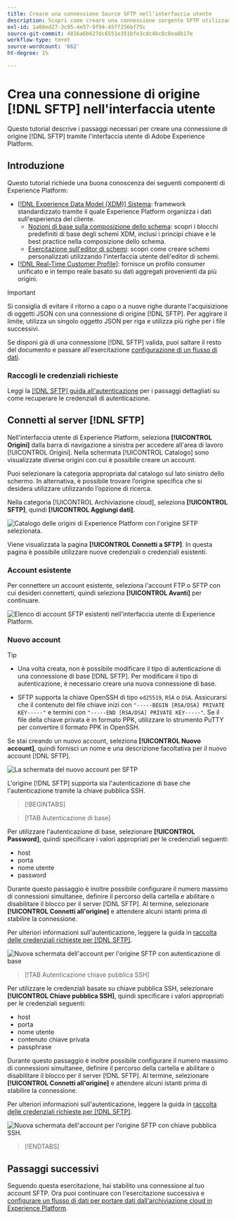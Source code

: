 ```yaml
---
title: Creare una connessione Source SFTP nell’interfaccia utente
description: Scopri come creare una connessione sorgente SFTP utilizzando l’interfaccia utente di Adobe Experience Platform.
exl-id: 1a00ed27-3c95-4e57-9f94-45ff256bf75c
source-git-commit: 4816a6b627dc6551e351bfe3cdc4bc8c8ea8b17e
workflow-type: tm+mt
source-wordcount: '662'
ht-degree: 1%

---
```


# Crea una connessione di origine [!DNL SFTP] nell&#39;interfaccia utente

Questo tutorial descrive i passaggi necessari per creare una connessione di origine [!DNL SFTP] tramite l&#39;interfaccia utente di Adobe Experience Platform.

## Introduzione

Questo tutorial richiede una buona conoscenza dei seguenti componenti di Experience Platform:

* [[!DNL Experience Data Model (XDM)] Sistema](../../../../../xdm/home.md): framework standardizzato tramite il quale Experience Platform organizza i dati sull&#39;esperienza del cliente.
   * [Nozioni di base sulla composizione dello schema](../../../../../xdm/schema/composition.md): scopri i blocchi predefiniti di base degli schemi XDM, inclusi i principi chiave e le best practice nella composizione dello schema.
   * [Esercitazione sull&#39;editor di schemi](../../../../../xdm/tutorials/create-schema-ui.md): scopri come creare schemi personalizzati utilizzando l&#39;interfaccia utente dell&#39;editor di schemi.
* [[!DNL Real-Time Customer Profile]](../../../../../profile/home.md): fornisce un profilo consumer unificato e in tempo reale basato su dati aggregati provenienti da più origini.

>[!IMPORTANT]
>
>Si consiglia di evitare il ritorno a capo o a nuove righe durante l&#39;acquisizione di oggetti JSON con una connessione di origine [!DNL SFTP]. Per aggirare il limite, utilizza un singolo oggetto JSON per riga e utilizza più righe per i file successivi.

Se disponi già di una connessione [!DNL SFTP] valida, puoi saltare il resto del documento e passare all&#39;esercitazione [configurazione di un flusso di dati](../../dataflow/batch/cloud-storage.md).

### Raccogli le credenziali richieste

Leggi la [[!DNL SFTP] guida all&#39;autenticazione](../../../../connectors/cloud-storage/sftp.md#gather-required-credentials) per i passaggi dettagliati su come recuperare le credenziali di autenticazione.

## Connetti al server [!DNL SFTP]

Nell&#39;interfaccia utente di Experience Platform, seleziona **[!UICONTROL Origini]** dalla barra di navigazione a sinistra per accedere all&#39;area di lavoro [!UICONTROL Origini]. Nella schermata [!UICONTROL Catalogo] sono visualizzate diverse origini con cui è possibile creare un account.

Puoi selezionare la categoria appropriata dal catalogo sul lato sinistro dello schermo. In alternativa, è possibile trovare l’origine specifica che si desidera utilizzare utilizzando l’opzione di ricerca.

Nella categoria [!UICONTROL Archiviazione cloud], seleziona **[!UICONTROL SFTP]**, quindi **[!UICONTROL Aggiungi dati]**.

![Catalogo delle origini di Experience Platform con l&#39;origine SFTP selezionata.](../../../../images/tutorials/create/sftp/catalog.png)

Viene visualizzata la pagina **[!UICONTROL Connetti a SFTP]**. In questa pagina è possibile utilizzare nuove credenziali o credenziali esistenti.

### Account esistente

Per connettere un account esistente, seleziona l&#39;account FTP o SFTP con cui desideri connetterti, quindi seleziona **[!UICONTROL Avanti]** per continuare.

![Elenco di account SFTP esistenti nell&#39;interfaccia utente di Experience Platform.](../../../../images/tutorials/create/sftp/existing.png)

### Nuovo account

>[!TIP]
>
>* Una volta creata, non è possibile modificare il tipo di autenticazione di una connessione di base [!DNL SFTP]. Per modificare il tipo di autenticazione, è necessario creare una nuova connessione di base.
>
>* SFTP supporta la chiave OpenSSH di tipo `ed25519`, `RSA` o `DSA`. Assicurarsi che il contenuto del file chiave inizi con `"-----BEGIN [RSA/DSA] PRIVATE KEY-----"` e termini con `"-----END [RSA/DSA] PRIVATE KEY-----"`. Se il file della chiave privata è in formato PPK, utilizzare lo strumento PuTTY per convertire il formato PPK in OpenSSH.

Se stai creando un nuovo account, seleziona **[!UICONTROL Nuovo account]**, quindi fornisci un nome e una descrizione facoltativa per il nuovo account [!DNL SFTP].

![La schermata del nuovo account per SFTP](../../../../images/tutorials/create/sftp/new.png)

L&#39;origine [!DNL SFTP] supporta sia l&#39;autenticazione di base che l&#39;autenticazione tramite la chiave pubblica SSH.

>[!BEGINTABS]

>[!TAB Autenticazione di base]

Per utilizzare l&#39;autenticazione di base, selezionare **[!UICONTROL Password]**, quindi specificare i valori appropriati per le credenziali seguenti:

* host
* porta
* nome utente
* password

Durante questo passaggio è inoltre possibile configurare il numero massimo di connessioni simultanee, definire il percorso della cartella e abilitare o disabilitare il blocco per il server [!DNL SFTP]. Al termine, selezionare **[!UICONTROL Connetti all&#39;origine]** e attendere alcuni istanti prima di stabilire la connessione.

Per ulteriori informazioni sull&#39;autenticazione, leggere la guida in [raccolta delle credenziali richieste per  [!DNL SFTP]](../../../../connectors/cloud-storage/sftp.md#gather-required-credentials).

![Nuova schermata dell&#39;account per l&#39;origine SFTP con autenticazione di base](../../../../images/tutorials/create/sftp/password.png)

>[!TAB Autenticazione chiave pubblica SSH]

Per utilizzare le credenziali basate su chiave pubblica SSH, selezionare **[!UICONTROL Chiave pubblica SSH]**, quindi specificare i valori appropriati per le credenziali seguenti:

* host
* porta
* nome utente
* contenuto chiave privata
* passphrase

Durante questo passaggio è inoltre possibile configurare il numero massimo di connessioni simultanee, definire il percorso della cartella e abilitare o disabilitare il blocco per il server [!DNL SFTP]. Al termine, selezionare **[!UICONTROL Connetti all&#39;origine]** e attendere alcuni istanti prima di stabilire la connessione.

Per ulteriori informazioni sull&#39;autenticazione, leggere la guida in [raccolta delle credenziali richieste per  [!DNL SFTP]](../../../../connectors/cloud-storage/sftp.md#gather-required-credentials).

![Nuova schermata dell&#39;account per l&#39;origine SFTP con chiave pubblica SSH.](../../../../images/tutorials/create/sftp/ssh.png)

>[!ENDTABS]

## Passaggi successivi

Seguendo questa esercitazione, hai stabilito una connessione al tuo account SFTP. Ora puoi continuare con l&#39;esercitazione successiva e [configurare un flusso di dati per portare dati dall&#39;archiviazione cloud in Experience Platform](../../dataflow/batch/cloud-storage.md).
